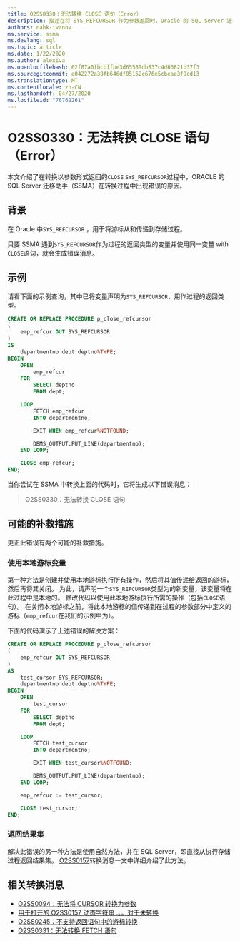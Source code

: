 ```yaml
---
title: O2SS0330：无法转换 CLOSE 语句（Error）
description: 描述在将 SYS_REFCURSOR 作为参数返回时，Oracle 的 SQL Server 迁移助手（SSMA）为何在转换 CLOSE 语句时出现错误。
authors: nahk-ivanov
ms.service: ssma
ms.devlang: sql
ms.topic: article
ms.date: 1/22/2020
ms.author: alexiva
ms.openlocfilehash: 62f87a0fbcbffbe3d65589db837c4d66821b37f3
ms.sourcegitcommit: e042272a38fb646df05152c676e5cbeae3f9cd13
ms.translationtype: MT
ms.contentlocale: zh-CN
ms.lasthandoff: 04/27/2020
ms.locfileid: "76762261"
---
```

# <a name="o2ss0330-unable-to-convert-close-statement-error"></a>O2SS0330：无法转换 CLOSE 语句（Error）

本文介绍了在转换以参数形式返回的`CLOSE` `SYS_REFCURSOR`过程中，ORACLE 的 SQL Server 迁移助手（SSMA）在转换过程中出现错误的原因。

## <a name="background"></a>背景

在 Oracle 中`SYS_REFCURSOR` ，用于将游标从和传递到存储过程。

只要 SSMA 遇到`SYS_REFCURSOR`作为过程的返回类型的变量并使用同一变量 with `CLOSE`语句，就会生成错误消息。

## <a name="example"></a>示例

请看下面的示例查询，其中已将变量声明为`SYS_REFCURSOR`，用作过程的返回类型。

```sql
CREATE OR REPLACE PROCEDURE p_close_refcursor
(
    emp_refcur OUT SYS_REFCURSOR
)
IS
    departmentno dept.deptno%TYPE;
BEGIN
    OPEN
        emp_refcur
    FOR
        SELECT deptno
        FROM dept;

    LOOP
        FETCH emp_refcur
        INTO departmentno;

        EXIT WHEN emp_refcur%NOTFOUND;

        DBMS_OUTPUT.PUT_LINE(departmentno);
    END LOOP;

    CLOSE emp_refcur;
END;
```

当你尝试在 SSMA 中转换上面的代码时，它将生成以下错误消息：

> O2SS0330：无法转换 CLOSE 语句

## <a name="possible-remedies"></a>可能的补救措施

更正此错误有两个可能的补救措施。

### <a name="use-local-cursor-variable"></a>使用本地游标变量

第一种方法是创建并使用本地游标执行所有操作，然后将其值传递给返回的游标，然后再将其关闭。 为此，请声明一个`SYS_REFCURSOR`类型为的新变量，该变量将在此过程中是本地的。 修改代码以使用此本地游标执行所需的操作（包括`CLOSE`语句）。 在关闭本地游标之前，将此本地游标的值传递到在过程的参数部分中定义的游标（`emp_refcur`在我们的示例中为）。

下面的代码演示了上述错误的解决方案：

```sql
CREATE OR REPLACE PROCEDURE p_close_refcursor
(
    emp_refcur OUT SYS_REFCURSOR
)
AS
    test_cursor SYS_REFCURSOR;
    departmentno dept.deptno%TYPE;
BEGIN
    OPEN
        test_cursor
    FOR
        SELECT deptno
        FROM dept;

    LOOP
        FETCH test_cursor
        INTO departmentno;

        EXIT WHEN test_cursor%NOTFOUND;

        DBMS_OUTPUT.PUT_LINE(departmentno);
    END LOOP;

    emp_refcur := test_cursor;

    CLOSE test_cursor;
END;
```

### <a name="return-result-set"></a>返回结果集

解决此错误的另一种方法是使用自然方法，并在 SQL Server，即直接从执行存储过程返回结果集。 [O2SS0157](o2ss0157.md)转换消息一文中详细介绍了此方法。

## <a name="related-conversion-messages"></a>相关转换消息

* [O2SS0094：无法将 CURSOR 转换为参数](o2ss0094.md)
* [用于打开的 O2SS0157 动态字符串 .。。对于未转换](o2ss0157.md)
* [O2SS0245：不支持返回语句中的游标转换](o2ss0245.md)
* [O2SS0331：无法转换 FETCH 语句](o2ss0331.md)
